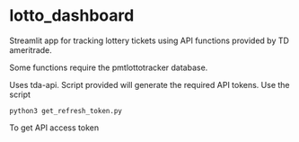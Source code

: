 # lotto_dashboard
Streamlit app for tracking lottery tickets using API functions provided by TD ameritrade. 

Some functions require the pmtlottotracker database.

Uses tda-api. Script provided will generate the required API tokens. Use the script

```commandline
python3 get_refresh_token.py
```

To get API access token
